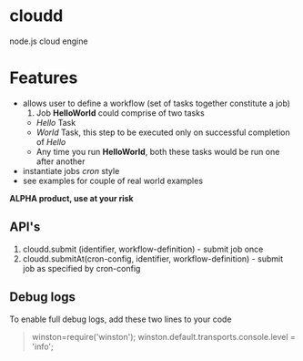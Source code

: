 # cloudd                                                  
node.js cloud engine                                                 

# Features                                                 
 * allows user to define a workflow (set of tasks together constitute a job)               
    1. Job **HelloWorld** could comprise of two tasks
      * _Hello_ Task
      * _World_ Task, this step to be executed only on successful completion of _Hello_
      * Any time you run **HelloWorld**, both these tasks would be run one after another                    
 * instantiate jobs _cron_ style
 * see examples for couple of real world examples 

**ALPHA product, use at your risk**

## API's
 1. cloudd.submit (identifier, workflow-definition) - submit job once
 1. cloudd.submitAt(cron-config, identifier, workflow-definition) - submit job as specified by cron-config

## Debug logs
To enable full debug logs, add these two lines to your code
> winston=require('winston');
> winston.default.transports.console.level = 'info';
